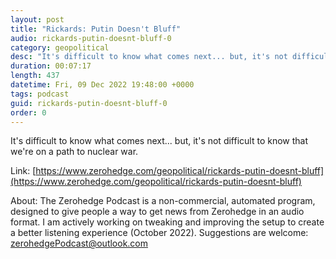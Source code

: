 ```yaml
---
layout: post
title: "Rickards: Putin Doesn't Bluff"
audio: rickards-putin-doesnt-bluff-0
category: geopolitical
desc: "It's difficult to know what comes next... but, it's not difficult to know that we're on a path to nuclear war."
duration: 00:07:17
length: 437
datetime: Fri, 09 Dec 2022 19:48:00 +0000
tags: podcast
guid: rickards-putin-doesnt-bluff-0
order: 0
---
```

It's difficult to know what comes next... but, it's not difficult to know that we're on a path to nuclear war.

Link: [https://www.zerohedge.com/geopolitical/rickards-putin-doesnt-bluff](https://www.zerohedge.com/geopolitical/rickards-putin-doesnt-bluff)

About: The Zerohedge Podcast is a non-commercial, automated program, designed to give people a way to get news from Zerohedge in an audio format.  I am actively working on tweaking and improving the setup to create a better listening experience (October 2022).  Suggestions are welcome: [zerohedgePodcast@outlook.com](mailto:zerohedgePodcast@outlook.com)